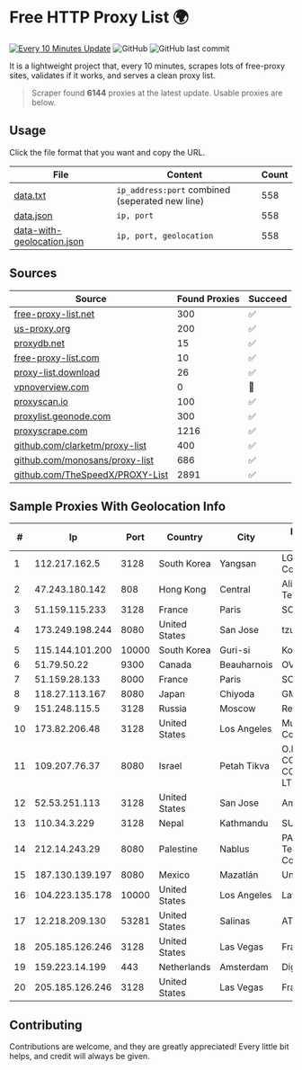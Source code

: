 
# Free HTTP Proxy List 🌍

[![Every 10 Minutes Update](https://github.com/mertguvencli/http-proxy-list/actions/workflows/main.yml/badge.svg?branch=main)](https://github.com/mertguvencli/http-proxy-list/actions/workflows/main.yml)
![GitHub](https://img.shields.io/github/license/mertguvencli/http-proxy-list)
![GitHub last commit](https://img.shields.io/github/last-commit/mertguvencli/http-proxy-list)

It is a lightweight project that, every 10 minutes, scrapes lots of free-proxy sites, validates if it works, and serves a clean proxy list.


> Scraper found **6144** proxies at the latest update. Usable proxies are below.

## Usage

Click the file format that you want and copy the URL.


|File|Content|Count|
|----|-------|-----|
|[data.txt](https://raw.githubusercontent.com/mertguvencli/http-proxy-list/main/proxy-list/data.txt)|`ip_address:port` combined (seperated new line)|558|
|[data.json](https://raw.githubusercontent.com/mertguvencli/http-proxy-list/main/proxy-list/data.json)|`ip, port`|558|
|[data-with-geolocation.json](https://raw.githubusercontent.com/mertguvencli/http-proxy-list/main/proxy-list/data-with-geolocation.json)|`ip, port, geolocation`|558|

## Sources

|Source|Found Proxies|Succeed|
|------|-------------|-------|
|[free-proxy-list.net](https://free-proxy-list.net)|300|✅|
|[us-proxy.org](https://www.us-proxy.org)|200|✅|
|[proxydb.net](http://proxydb.net)|15|✅|
|[free-proxy-list.com](https://free-proxy-list.com/?page=&port=&type%5B%5D=http&type%5B%5D=https&up_time=0&search=Search)|10|✅|
|[proxy-list.download](https://www.proxy-list.download/HTTP)|26|✅|
|[vpnoverview.com](https://vpnoverview.com/privacy/anonymous-browsing/free-proxy-servers)|0|🚫|
|[proxyscan.io](https://www.proxyscan.io)|100|✅|
|[proxylist.geonode.com](https://proxylist.geonode.com/api/proxy-list?limit=300&page=1&sort_by=lastChecked&sort_type=desc&protocols=http,https)|300|✅|
|[proxyscrape.com](https://api.proxyscrape.com/v2/?request=displayproxies&protocol=http&timeout=10000&country=all&ssl=all&anonymity=all)|1216|✅|
|[github.com/clarketm/proxy-list](https://raw.githubusercontent.com/clarketm/proxy-list/master/proxy-list-raw.txt)|400|✅|
|[github.com/monosans/proxy-list](https://raw.githubusercontent.com/monosans/proxy-list/main/proxies/http.txt)|686|✅|
|[github.com/TheSpeedX/PROXY-List](https://raw.githubusercontent.com/TheSpeedX/PROXY-List/master/http.txt)|2891|✅|


## Sample Proxies With Geolocation Info

|#|Ip|Port|Country|City|Internet Service Provider|
|-|--|----|-------|----|-------------------------|
|1|112.217.162.5|3128|South Korea|Yangsan|LG DACOM Corporation|
|2|47.243.180.142|808|Hong Kong|Central|Alibaba (US) Technology Co., Ltd.|
|3|51.159.115.233|3128|France|Paris|SCALEWAY|
|4|173.249.198.244|8080|United States|San Jose|tzulo, inc.|
|5|115.144.101.200|10000|South Korea|Guri-si|Korea Telecom|
|6|51.79.50.22|9300|Canada|Beauharnois|OVH SAS|
|7|51.159.28.133|8000|France|Paris|SCALEWAY|
|8|118.27.113.167|8080|Japan|Chiyoda|GMO Internet, Inc.|
|9|151.248.115.5|3128|Russia|Moscow|Reg.Ru|
|10|173.82.206.48|3128|United States|Los Angeles|Multacom Corporation|
|11|109.207.76.37|8080|Israel|Petah Tikva|O.M.C. COMPUTERS & COMMUNICATIONS LTD|
|12|52.53.251.113|3128|United States|San Jose|Amazon.com, Inc.|
|13|110.34.3.229|3128|Nepal|Kathmandu|SUBISU C7|
|14|212.14.243.29|8080|Palestine|Nablus|PALTEL (Palestine Telecommunications Co.).|
|15|187.130.139.197|8080|Mexico|Mazatlán|Uninet S.A. de C.V.|
|16|104.223.135.178|10000|United States|Los Angeles|LayerHost|
|17|12.218.209.130|53281|United States|Salinas|AT&T Services, Inc.|
|18|205.185.126.246|3128|United States|Las Vegas|FranTech Solutions|
|19|159.223.14.199|443|Netherlands|Amsterdam|DigitalOcean, LLC|
|20|205.185.126.246|3128|United States|Las Vegas|FranTech Solutions|



## Contributing

Contributions are welcome, and they are greatly appreciated! Every
little bit helps, and credit will always be given.

